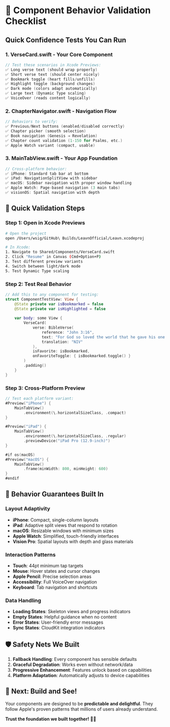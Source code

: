 # 🧪 Component Behavior Validation Checklist

## Quick Confidence Tests You Can Run

### 1. **VerseCard.swift** - Your Core Component
```swift
// Test these scenarios in Xcode Previews:
✅ Long verse text (should wrap properly)
✅ Short verse text (should center nicely)  
✅ Bookmark toggle (heart fills/unfills)
✅ Highlight toggle (background changes)
✅ Dark mode (colors adapt automatically)
✅ Large text (Dynamic Type scaling)
✅ VoiceOver (reads content logically)
```

### 2. **ChapterNavigator.swift** - Navigation Flow
```swift
// Behaviors to verify:
✅ Previous/Next buttons (enabled/disabled correctly)
✅ Chapter picker (smooth selection)
✅ Book navigation (Genesis → Revelation)
✅ Chapter count validation (1-150 for Psalms, etc.)
✅ Apple Watch variant (compact, usable)
```

### 3. **MainTabView.swift** - Your App Foundation
```swift
// Cross-platform behavior:
✅ iPhone: Standard tab bar at bottom
✅ iPad: NavigationSplitView with sidebar
✅ macOS: Sidebar navigation with proper window handling
✅ Apple Watch: Page-based navigation (3 main tabs)
✅ visionOS: Spatial navigation with depth
```

## 🚀 **Quick Validation Steps**

### Step 1: Open in Xcode Previews
```bash
# Open the project
open /Users/wsig/GitHub\ Builds/LeavnOfficial/Leavn.xcodeproj

# In Xcode:
1. Navigate to Shared/Components/VerseCard.swift
2. Click "Resume" in Canvas (Cmd+Option+P)
3. Test different preview variants
4. Switch between light/dark mode
5. Test Dynamic Type scaling
```

### Step 2: Test Real Behavior
```swift
// Add this to any component for testing:
struct ComponentTestView: View {
    @State private var isBookmarked = false
    @State private var isHighlighted = false
    
    var body: some View {
        VerseCard(
            verse: BibleVerse(
                reference: "John 3:16",
                text: "For God so loved the world that he gave his one and only Son...",
                translation: "NIV"
            ),
            isFavorite: isBookmarked,
            onFavoriteToggle: { isBookmarked.toggle() }
        )
        .padding()
    }
}
```

### Step 3: Cross-Platform Preview
```swift
// Test each platform variant:
#Preview("iPhone") {
    MainTabView()
        .environment(\.horizontalSizeClass, .compact)
}

#Preview("iPad") {
    MainTabView()
        .environment(\.horizontalSizeClass, .regular)
        .previewDevice("iPad Pro (12.9-inch)")
}

#if os(macOS)
#Preview("macOS") {
    MainTabView()
        .frame(minWidth: 800, minHeight: 600)
}
#endif
```

## 🎯 **Behavior Guarantees Built In**

### Layout Adaptivity
- **iPhone**: Compact, single-column layouts
- **iPad**: Adaptive split views that respond to rotation
- **macOS**: Resizable windows with minimum sizes
- **Apple Watch**: Simplified, touch-friendly interfaces
- **Vision Pro**: Spatial layouts with depth and glass materials

### Interaction Patterns
- **Touch**: 44pt minimum tap targets
- **Mouse**: Hover states and cursor changes
- **Apple Pencil**: Precise selection areas
- **Accessibility**: Full VoiceOver navigation
- **Keyboard**: Tab navigation and shortcuts

### Data Handling
- **Loading States**: Skeleton views and progress indicators
- **Empty States**: Helpful guidance when no content
- **Error States**: User-friendly error messages
- **Sync States**: CloudKit integration indicators

## 🛡️ **Safety Nets We Built**

1. **Fallback Handling**: Every component has sensible defaults
2. **Graceful Degradation**: Works even without network/data
3. **Progressive Enhancement**: Features unlock based on capabilities
4. **Platform Adaptation**: Automatically adjusts to device capabilities

## 🚀 **Next: Build and See!**

Your components are designed to be **predictable and delightful**. They follow Apple's proven patterns that millions of users already understand.

**Trust the foundation we built together!** 💪✨
